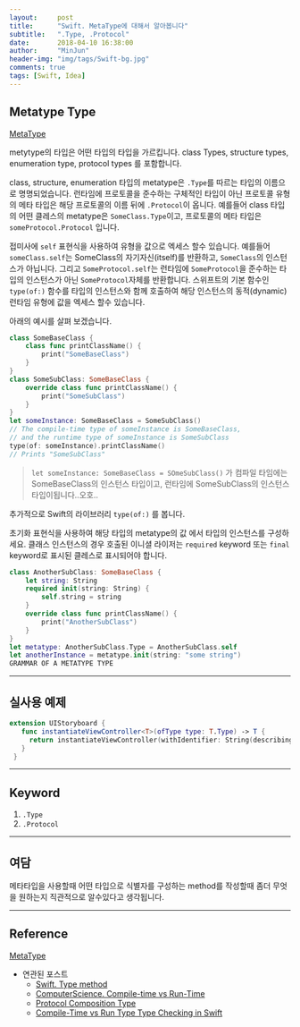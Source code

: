 ```yaml
---
layout:     post
title:      "Swift. MetaType에 대해서 알아봅니다"
subtitle:   ".Type, .Protocol"
date:       2018-04-10 16:38:00
author:     "MinJun"
header-img: "img/tags/Swift-bg.jpg"
comments: true 
tags: [Swift, Idea]
---
```



## Metatype Type 

[MetaType](https://developer.apple.com/library/content/documentation/Swift/Conceptual/Swift_Programming_Language/Types.html#//apple_ref/doc/uid/TP40014097-CH31-ID457)

metytype의 타입은 어떤 타입의 타입을 가르킵니다. class Types, structure types, enumeration type, protocol types 를 포함합니다. 

class, structure, enumeration 타입의 metatype은 `.Type`를 따르는 타입의 이름으로 명명되었습니다. 런타임에 프로토콜을 준수하는 구체적인 타입이 아닌 프로토콜 유형의 메타 타입은 해당 프로토콜의 이름 뒤에 `.Protocol`이 옵니다.  예를들어 class 타입의 어떤 클레스의 metatype은 `SomeClass.Type`이고, 프로토콜의 메타 타입은 `someProtocol.Protocol` 입니다. 

접미사에 `self` 표현식을 사용하여 유형을 값으로 엑세스 할수 있습니다. 예를들어 `someClass.self`는 SomeClass의 자기자신(itself)를 반환하고, `SomeClass`의 인스턴스가 아닙니다. 그리고 `SomeProtocol.self`는 런타임에 `SomeProtocol`을 준수하는 타입의 인스턴스가 아닌 `SomeProtocol`자체를 반환합니다. 스위프트의 기본 함수인 `type(of:)` 함수를 타입의 인스턴스와 함께 호출하여 해당 인스턴스의 동적(dynamic) 런타임 유형에 값을 엑세스 할수 있습니다. 

아래의 예시를 살펴 보겠습니다. 

```swift
class SomeBaseClass {
    class func printClassName() {
        print("SomeBaseClass")
    }
}
class SomeSubClass: SomeBaseClass {
    override class func printClassName() {
        print("SomeSubClass")
    }
}
let someInstance: SomeBaseClass = SomeSubClass()
// The compile-time type of someInstance is SomeBaseClass,
// and the runtime type of someInstance is SomeSubClass
type(of: someInstance).printClassName()
// Prints "SomeSubClass"
```

> `let someInstance: SomeBaseClass = SOmeSubClass()` 가 컴파일 타임에는 SomeBaseClass의 인스턴스 타입이고, 런타임에 SomeSubClass의 인스턴스 타입이됩니다..오호..

추가적으로 Swift의 라이브러리 `type(of:)` 를 봅니다.

초기화 표현식을 사용하여 해당 타입의 metatype의 값 에서 타입의 인스턴스를 구성하세요. 클래스 인스턴스의 경우 호출된 이니셜 라이저는 `required` keyword 또는 `final` keyword로 표시된 클레스로 표시되어야 합니다. 

```swift
class AnotherSubClass: SomeBaseClass {
    let string: String
    required init(string: String) {
        self.string = string
    }
    override class func printClassName() {
        print("AnotherSubClass")
    }
}
let metatype: AnotherSubClass.Type = AnotherSubClass.self
let anotherInstance = metatype.init(string: "some string")
GRAMMAR OF A METATYPE TYPE
```

---

## 실사용 예제

```swift
extension UIStoryboard {
   func instantiateViewController<T>(ofType type: T.Type) -> T {
     return instantiateViewController(withIdentifier: String(describing: type)) as! T
   }
 }
```

---

## Keyword 

1. `.Type`
2. `.Protocol`

---

## 여담 

메타타입을 사용할때 어떤 타입으로 식별자를 구성하는 method를 작성할때 좀더 무엇을 원하는지 직관적으로 알수있다고 생각됩니다.

---

## Reference 

[MetaType](https://developer.apple.com/library/content/documentation/Swift/Conceptual/Swift_Programming_Language/Types.html#//apple_ref/doc/uid/TP40014097-CH31-ID457)

- 연관된 포스트 
	- [Swift. Type method](https://devminjun.github.io/blog/Type_Methods)
	- [ComputerScience. Compile-time vs Run-Time](https://devminjun.github.io/blog/Whats_the_difference_between_run-time_and_compile-time)
	- [Protocol Composition Type](https://devminjun.github.io/blog/Protocol_Composition_Type)
	- [Compile-Time vs Run Type Type Checking in Swift](https://devminjun.github.io/blog/Compile-Time_vs_Run_Time_Type_checking_in_Swift)